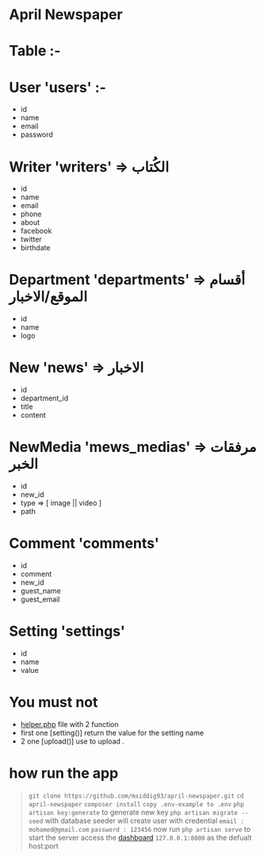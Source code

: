 # April Newspaper

# Table :-

# User 'users' :-
- id
- name
- email
- password
  
# Writer 'writers' => الكُتاب
- id
- name
- email
- phone
- about
- facebook
- twitter
- birthdate 

# Department 'departments' => أقسام الموقع/الاخبار
- id
- name
- logo

# New 'news' => الاخبار
- id
- department_id
- title
- content

# NewMedia 'mews_medias' => مرفقات الخبر
- id
- new_id
- type => [ image || video ]
- path

# Comment 'comments'
- id
- comment
- new_id
- guest_name
- guest_email

# Setting 'settings'
- id
- name
- value

# You must not
- [helper.php](app/Helpers/helper.php) file with 2 function 
- first one [setting()] return the value for the setting name
- 2 one [upload()] use to upload .

# how run the app
> `git clone https://github.com/msiddig93/april-newspaper.git`
> `cd april-newspaper`
> `composer install`
> `copy .env-example to .env`
> `php artisan key:generate` to generate new key
> `php artisan migrate --seed`
> with database seeder will create user with credential
> `email : mohamed@gmail.com`
> `password : 123456`
> now run `php artisan serve` to start the server
> access the [dashboard](127.0.0.1:8000) `127.0.0.1:8000` as the defualt host:port
